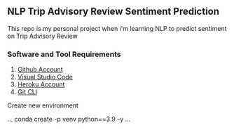 ## NLP Trip Advisory Review Sentiment Prediction

This repo is my personal project when i'm learning NLP to predict sentiment on Trip Advisory Review

### Software and Tool Requirements

1. [Github Account](https://github.com)
2. [Visual Studio Code](https://code.visualstudio.com/)
3. [Heroku Account](https://heroku.com)
4. [Git CLI](https://git-scm.com/book/en/v2/Getting-Started-The-Command-Line)

Create new environment

...
conda create -p venv python==3.9 -y
...
